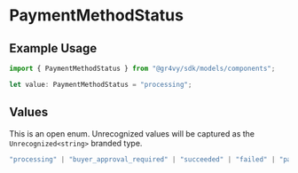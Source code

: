 # PaymentMethodStatus

## Example Usage

```typescript
import { PaymentMethodStatus } from "@gr4vy/sdk/models/components";

let value: PaymentMethodStatus = "processing";
```

## Values

This is an open enum. Unrecognized values will be captured as the `Unrecognized<string>` branded type.

```typescript
"processing" | "buyer_approval_required" | "succeeded" | "failed" | "paused" | Unrecognized<string>
```